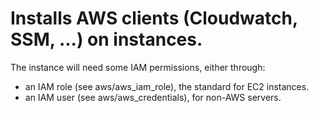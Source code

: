# Installs AWS clients (Cloudwatch, SSM, ...) on instances.

The instance will need some IAM permissions, either through:

- an IAM role (see aws/aws_iam_role), the standard for EC2 instances.
- an IAM user (see aws/aws_credentials), for non-AWS servers.

<!--TOC-->
<!--ENDTOC-->

<!--ROLEVARS-->
<!--ENDROLEVARS-->
